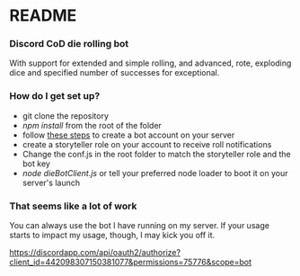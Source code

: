 # README #

### Discord CoD die rolling bot ###

With support for extended and simple rolling, and advanced, rote, exploding dice and specified number of successes for exceptional.


### How do I get set up? ###

* git clone the repository
* _npm install_ from the root of the folder
* follow [these steps](https://github.com/reactiflux/discord-irc/wiki/Creating-a-discord-bot-&-getting-a-token) to create a bot account on your server
* create a storyteller role on your account to receive roll notifications
* Change the conf.js in the root folder to match the storyteller role and the bot key
* _node dieBotClient.js_ or tell your preferred node loader to boot it on your server's launch

### That seems like a lot of work ###

You can always use the bot I have running on my server. If your usage starts to impact my usage, though, I may kick you off it.

https://discordapp.com/api/oauth2/authorize?client_id=442098307150381077&permissions=75776&scope=bot
